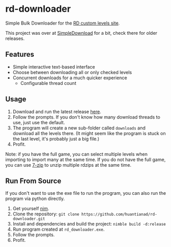 # rd-downloader
Simple Bulk Downloader for the [RD custom levels site](https://auburnsummer.github.io/rdlevels/).

This project was over at [SimpleDownload](https://github.com/huantianad/SimpleDownload) for a bit, check there for older releases.

## Features
- Simple interactive text-based interface
- Choose between downloading all or only checked levels
- Concurrent downloads for a much quicker experience
   - Configurable thread count

## Usage
1. Download and run the latest release [here](https://github.com/huantianad/rd-downloader/releases/).
2. Follow the prompts. If you don't know how many download threads to use, just use the default.
3. The program will create a new sub-folder called `downloads` and download all the levels there. (It might seem like the program is stuck on the last level, it's probably just a big file.)
4. Profit.

Note: if you have the full game, you can select multiple levels when importing to import many at the same time.
If you do not have the full game, you can use [7-zip](https://www.7-zip.org/) to unzip multiple rdzips at the same time.

## Run From Source
If you don't want to use the exe file to run the program, you can also run the program via python directly.
1. Get yourself [nim](https://github.com/dom96/choosenim).
2. Clone the repository: `git clone https://github.com/huantianad/rd-downloader.git`
3. Install and dependencies and build the project: `nimble build -d:release`
4. Run program created at `rd_downloader.exe`.
5. Follow the prompts.
6. Profit.
